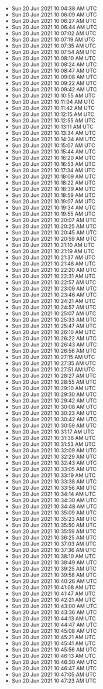 
- Sun 20 Jun 2021 10:04:38 AM UTC
- Sun 20 Jun 2021 10:06:09 AM UTC
- Sun 20 Jun 2021 10:06:27 AM UTC
- Sun 20 Jun 2021 10:06:44 AM UTC
- Sun 20 Jun 2021 10:07:02 AM UTC
- Sun 20 Jun 2021 10:07:19 AM UTC
- Sun 20 Jun 2021 10:07:35 AM UTC
- Sun 20 Jun 2021 10:07:54 AM UTC
- Sun 20 Jun 2021 10:08:10 AM UTC
- Sun 20 Jun 2021 10:08:24 AM UTC
- Sun 20 Jun 2021 10:08:47 AM UTC
- Sun 20 Jun 2021 10:09:08 AM UTC
- Sun 20 Jun 2021 10:09:22 AM UTC
- Sun 20 Jun 2021 10:09:42 AM UTC
- Sun 20 Jun 2021 10:10:55 AM UTC
- Sun 20 Jun 2021 10:11:04 AM UTC
- Sun 20 Jun 2021 10:11:42 AM UTC
- Sun 20 Jun 2021 10:12:15 AM UTC
- Sun 20 Jun 2021 10:12:55 AM UTC
- Sun 20 Jun 2021 10:13:11 AM UTC
- Sun 20 Jun 2021 10:13:34 AM UTC
- Sun 20 Jun 2021 10:14:34 AM UTC
- Sun 20 Jun 2021 10:15:07 AM UTC
- Sun 20 Jun 2021 10:15:44 AM UTC
- Sun 20 Jun 2021 10:16:20 AM UTC
- Sun 20 Jun 2021 10:16:53 AM UTC
- Sun 20 Jun 2021 10:17:34 AM UTC
- Sun 20 Jun 2021 10:18:09 AM UTC
- Sun 20 Jun 2021 10:18:22 AM UTC
- Sun 20 Jun 2021 10:18:39 AM UTC
- Sun 20 Jun 2021 10:18:59 AM UTC
- Sun 20 Jun 2021 10:19:07 AM UTC
- Sun 20 Jun 2021 10:19:34 AM UTC
- Sun 20 Jun 2021 10:19:55 AM UTC
- Sun 20 Jun 2021 10:20:07 AM UTC
- Sun 20 Jun 2021 10:20:25 AM UTC
- Sun 20 Jun 2021 10:20:45 AM UTC
- Sun 20 Jun 2021 10:20:59 AM UTC
- Sun 20 Jun 2021 10:21:10 AM UTC
- Sun 20 Jun 2021 10:21:19 AM UTC
- Sun 20 Jun 2021 10:21:37 AM UTC
- Sun 20 Jun 2021 10:21:48 AM UTC
- Sun 20 Jun 2021 10:22:20 AM UTC
- Sun 20 Jun 2021 10:22:31 AM UTC
- Sun 20 Jun 2021 10:22:57 AM UTC
- Sun 20 Jun 2021 10:23:09 AM UTC
- Sun 20 Jun 2021 10:23:46 AM UTC
- Sun 20 Jun 2021 10:24:21 AM UTC
- Sun 20 Jun 2021 10:24:57 AM UTC
- Sun 20 Jun 2021 10:25:07 AM UTC
- Sun 20 Jun 2021 10:25:33 AM UTC
- Sun 20 Jun 2021 10:25:47 AM UTC
- Sun 20 Jun 2021 10:26:10 AM UTC
- Sun 20 Jun 2021 10:26:22 AM UTC
- Sun 20 Jun 2021 10:26:43 AM UTC
- Sun 20 Jun 2021 10:26:56 AM UTC
- Sun 20 Jun 2021 10:27:15 AM UTC
- Sun 20 Jun 2021 10:27:35 AM UTC
- Sun 20 Jun 2021 10:27:51 AM UTC
- Sun 20 Jun 2021 10:28:27 AM UTC
- Sun 20 Jun 2021 10:28:55 AM UTC
- Sun 20 Jun 2021 10:29:10 AM UTC
- Sun 20 Jun 2021 10:29:30 AM UTC
- Sun 20 Jun 2021 10:29:42 AM UTC
- Sun 20 Jun 2021 10:30:08 AM UTC
- Sun 20 Jun 2021 10:30:23 AM UTC
- Sun 20 Jun 2021 10:30:42 AM UTC
- Sun 20 Jun 2021 10:30:59 AM UTC
- Sun 20 Jun 2021 10:31:17 AM UTC
- Sun 20 Jun 2021 10:31:36 AM UTC
- Sun 20 Jun 2021 10:31:53 AM UTC
- Sun 20 Jun 2021 10:32:09 AM UTC
- Sun 20 Jun 2021 10:32:29 AM UTC
- Sun 20 Jun 2021 10:32:43 AM UTC
- Sun 20 Jun 2021 10:33:05 AM UTC
- Sun 20 Jun 2021 10:33:19 AM UTC
- Sun 20 Jun 2021 10:33:38 AM UTC
- Sun 20 Jun 2021 10:33:56 AM UTC
- Sun 20 Jun 2021 10:34:14 AM UTC
- Sun 20 Jun 2021 10:34:30 AM UTC
- Sun 20 Jun 2021 10:34:48 AM UTC
- Sun 20 Jun 2021 10:35:09 AM UTC
- Sun 20 Jun 2021 10:35:23 AM UTC
- Sun 20 Jun 2021 10:35:50 AM UTC
- Sun 20 Jun 2021 10:35:59 AM UTC
- Sun 20 Jun 2021 10:36:25 AM UTC
- Sun 20 Jun 2021 10:37:03 AM UTC
- Sun 20 Jun 2021 10:37:36 AM UTC
- Sun 20 Jun 2021 10:38:10 AM UTC
- Sun 20 Jun 2021 10:38:49 AM UTC
- Sun 20 Jun 2021 10:39:25 AM UTC
- Sun 20 Jun 2021 10:39:58 AM UTC
- Sun 20 Jun 2021 10:40:26 AM UTC
- Sun 20 Jun 2021 10:41:08 AM UTC
- Sun 20 Jun 2021 10:41:47 AM UTC
- Sun 20 Jun 2021 10:42:21 AM UTC
- Sun 20 Jun 2021 10:43:00 AM UTC
- Sun 20 Jun 2021 10:43:36 AM UTC
- Sun 20 Jun 2021 10:44:13 AM UTC
- Sun 20 Jun 2021 10:44:47 AM UTC
- Sun 20 Jun 2021 10:45:08 AM UTC
- Sun 20 Jun 2021 10:45:21 AM UTC
- Sun 20 Jun 2021 10:45:41 AM UTC
- Sun 20 Jun 2021 10:45:56 AM UTC
- Sun 20 Jun 2021 10:46:13 AM UTC
- Sun 20 Jun 2021 10:46:30 AM UTC
- Sun 20 Jun 2021 10:46:47 AM UTC
- Sun 20 Jun 2021 10:47:05 AM UTC
- Sun 20 Jun 2021 10:47:23 AM UTC
